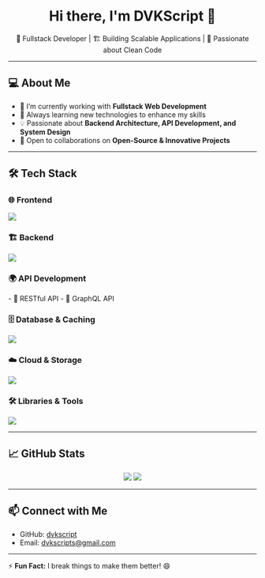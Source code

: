 <h1 align="center">Hi there, I'm DVKScript 👋</h1>

<p align="center">
  🚀 Fullstack Developer | 🏗️ Building Scalable Applications | 🎯 Passionate about Clean Code
</p>

---

## 💻 About Me  
- 🔭 I’m currently working with **Fullstack Web Development**  
- 🌱 Always learning new technologies to enhance my skills  
- 💡 Passionate about **Backend Architecture, API Development, and System Design**  
- 🔗 Open to collaborations on **Open-Source & Innovative Projects**  

---

## 🛠️ Tech Stack  

### 🌐 Frontend  
<p>
  <img src="https://skillicons.dev/icons?i=react,nextjs,vue,nuxt,html,css,js,ts" />
</p>

### 🏗️ Backend  
<p>
  <img src="https://skillicons.dev/icons?i=nestjs,express,dotnet" />
</p>

### 🌍 API Development  
<p>
  - 🔹 RESTful API  
  - 🔹 GraphQL API  
</p>

### 🗄️ Database & Caching  
<p>
  <img src="https://skillicons.dev/icons?i=mysql,postgres,redis" />
</p>

### ☁️ Cloud & Storage  
<p>
  <img src="https://skillicons.dev/icons?i=cloudinary" />
</p>

### 🛠️ Libraries & Tools  
<p>
  <img src="https://skillicons.dev/icons?i=sequelize,docker,git" />
</p>

---

## 📈 GitHub Stats  
<p align="center">
  <img src="https://github-readme-stats.vercel.app/api?username=dvkscript&show_icons=true&theme=radical" />
  <img src="https://github-readme-streak-stats.herokuapp.com/?user=dvkscript&theme=radical" />
</p>

---

## 📫 Connect with Me  
- GitHub: [dvkscript](https://github.com/dvkscript)  
- Email: dvkscripts@gmail.com

---

⚡ **Fun Fact:** I break things to make them better! 😄  
